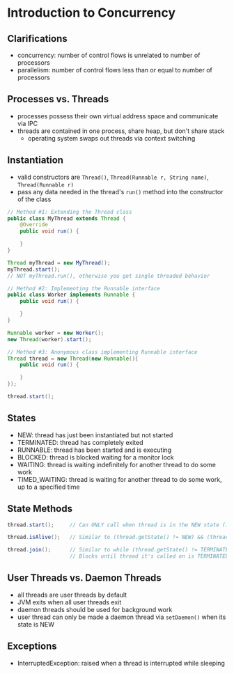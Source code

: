 # Introduction to Concurrency

## Clarifications

- concurrency: number of control flows is unrelated to number of processors
- parallelism: number of control flows less than or equal to number of processors

## Processes vs. Threads

- processes possess their own virtual address space and communicate via IPC
- threads are contained in one process, share heap, but don't share stack
  - operating system swaps out threads via context switching

## Instantiation

- valid constructors are `Thread()`, `Thread(Runnable r, String name)`, `Thread(Runnable r)`
- pass any data needed in the thread's `run()` method into the constructor of the class

```java
// Method #1: Extending the Thread class
public class MyThread extends Thread {
    @Override
    public void run() {

    }
}

Thread myThread = new MyThread();
myThread.start();
// NOT myThread.run(), otherwise you get single threaded behavior
```

```java
// Method #2: Implementing the Runnable interface
public class Worker implements Runnable {
    public void run() {

    }
}

Runnable worker = new Worker();
new Thread(worker).start();
```

```java
// Method #3: Anonymous class implementing Runnable interface
Thread thread = new Thread(new Runnable(){
    public void run() {

    }
});

thread.start();
```

## States

- NEW: thread has just been instantiated but not started
- TERMINATED: thread has completely exited
- RUNNABLE: thread has been started and is executing
- BLOCKED: thread is blocked waiting for a monitor lock
- WAITING: thread is waiting indefinitely for another thread to do some work
- TIMED_WAITING: thread is waiting for another thread to do some work, up to a specified time

## State Methods

```java
thread.start();     // Can ONLY call when thread is in the NEW state (i.e. only once)

thread.isAlive();   // Similar to (thread.getState() != NEW) && (thread.getState() != TERMINATED)

thread.join();      // Similar to while (thread.getState() != TERMINATED);
                    // Blocks until thread it's called on is TERMINATED
```

## User Threads vs. Daemon Threads

- all threads are user threads by default
- JVM exits when all user threads exit
- daemon threads should be used for background work
- user thread can only be made a daemon thread via `setDaemon()` when its state is NEW

## Exceptions

- InterruptedException: raised when a thread is interrupted while sleeping
